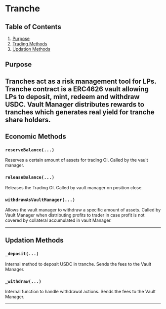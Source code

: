 # Tranche

## Table of Contents
1. [Purpose](#purpose)
2. [Trading Methods](#trading-methods)
3. [Updation Methods](#updation-methods)

## Purpose
Tranches act as a risk management tool for LPs. Tranche contract is a ERC4626 vault allowing LPs to deposit, mint, redeem and withdraw USDC. Vault Manager distributes rewards to tranches which generates real yield for tranche share holders.
---

## Economic Methods

### `reserveBalance(...)`
Reserves a certain amount of assets for trading OI. Called by the vault manager.

### `releaseBalance(...)`
Releases the Trading OI. Called by vault manager on position close.

### `withdrawAsVaultManager(...)`
Allows the vault manager to withdraw a specific amount of assets. Called by Vault Manager when distributing profits to trader in case profit is not covered by collateral accumulated in vault Manager. 

---

## Updation Methods

### `_deposit(...)`
Internal method to deposit USDC in tranche. Sends the fees to the Vault Manager. 

### `_withdraw(...)`
Internal function to handle withdrawal actions. Sends the fees to the Vault Manager. 

---

